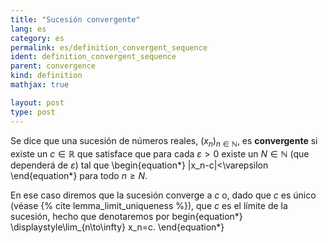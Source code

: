 ```yaml
---
title: "Sucesión convergente"
lang: es
category: es
permalink: es/definition_convergent_sequence
ident: definition_convergent_sequence
parent: convergence
kind: definition
mathjax: true

layout: post
type: post
---
```


<div>

Se dice que una sucesión de números reales, $(x_n)_{n\in\mathbb{N}}$, es **convergente** si existe un $c\in\mathbb{R}$ que satisface que para cada $\varepsilon>0$ existe un $N\in\mathbb{N}$ (que dependerá de $\varepsilon$) tal que
\begin{equation*}
|x_n-c|<\varepsilon 
\end{equation*}
para todo $n\ge N$.<br>

En ese caso diremos que la sucesión converge a $c$ o, dado que $c$ es único (véase {% cite lemma_limit_uniqueness %}), que $c$ es el límite de la sucesión, hecho que denotaremos por
begin{equation*}
\displaystyle\lim_{n\to\infty} x_n=c.
\end{equation*}

</div>
